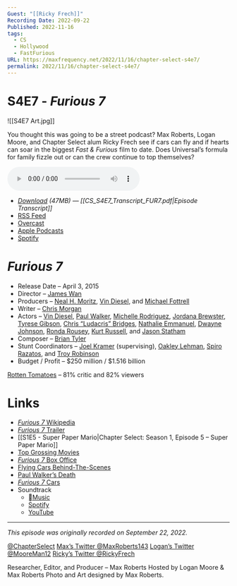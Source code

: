 ```yaml
---
Guest: "[[Ricky Frech]]"
Recording Date: 2022-09-22
Published: 2022-11-16
tags:
  - CS
  - Hollywood
  - FastFurious
URL: https://maxfrequency.net/2022/11/16/chapter-select-s4e7/
permalink: 2022/11/16/chapter-select-s4e7/
---
```

# S4E7 - *Furious 7*

![[S4E7 Art.jpg]]

You thought this was going to be a street podcast? Max Roberts, Logan Moore, and Chapter Select alum Ricky Frech see if cars can fly and if hearts can soar in the biggest *Fast & Furious* film to date. Does Universal’s formula for family fizzle out or can the crew continue to top themselves?

<audio controls>
  <source src="https://traffic.libsyn.com/chapterselectpod/CS_S4E7_Final.mp3">
</audio>

- *[Download](https://traffic.libsyn.com/chapterselectpod/CS_S4E7_Final.mp3) (47MB)  — [[CS_S4E7_Transcript_FUR7.pdf|Episode Transcript]]*
- [RSS Feed](https://chapterselectpod.libsyn.com/rss)
- [Overcast](https://overcast.fm/itunes1568777352/chapter-select)
- [Apple Podcasts](https://podcasts.apple.com/us/podcast/chapter-select/id1568777352)
- [Spotify](https://open.spotify.com/show/4f1TLZXbwtSX7uHROe9KlS)

# *Furious 7*

- Release Date – April 3, 2015
- Director – [James Wan](https://en.wikipedia.org/wiki/James_Wan)
- Producers – [Neal H. Moritz](https://en.wikipedia.org/wiki/Neal_H._Moritz), [Vin Diesel](https://en.wikipedia.org/wiki/Vin_Diesel), and [Michael Fottrell](https://www.imdb.com/name/nm0288202/)
- Writer – [Chris Morgan](https://en.wikipedia.org/wiki/Chris_Morgan_(filmmaker))
- Actors –  [Vin Diesel](https://en.wikipedia.org/wiki/Vin_Diesel), [Paul Walker](https://en.wikipedia.org/wiki/Paul_Walker), [Michelle Rodriguez](https://en.wikipedia.org/wiki/Michelle_Rodriguez),  [Jordana Brewster](https://en.wikipedia.org/wiki/Jordana_Brewster), [Tyrese Gibson](https://en.wikipedia.org/wiki/Tyrese_Gibson), [Chris “Ludacris” Bridges](https://en.wikipedia.org/wiki/Ludacris), [Nathalie Emmanuel](https://en.wikipedia.org/wiki/Nathalie_Emmanuel), [Dwayne Johnson](https://en.wikipedia.org/wiki/Dwayne_Johnson), [Ronda Rousey](https://en.wikipedia.org/wiki/Ronda_Rousey), [Kurt Russell](https://en.wikipedia.org/wiki/Kurt_Russell), and [Jason Statham](https://en.wikipedia.org/wiki/Jason_Statham)
- Composer – [Brian Tyler](https://en.wikipedia.org/wiki/Brian_Tyler)
- Stunt Coordinators – [Joel Kramer](https://www.imdb.com/name/nm0004273/) (supervising), [Oakley Lehman](https://www.imdb.com/name/nm1172599/), [Spiro Razatos](https://www.imdb.com/name/nm0713610/), and [Troy Robinson](https://www.imdb.com/name/nm0733162/)
- Budget / Profit – $250 million / $1.516 billion

[Rotten Tomatoes](https://www.rottentomatoes.com/m/furious_7) – 81% critic and 82% viewers
# Links

- [*Furious 7* Wikipedia](https://en.wikipedia.org/wiki/Furious_7)
- [*Furious 7* Trailer](https://youtu.be/Skpu5HaVkOc)
- [[S1E5 - Super Paper Mario|Chapter Select: Season 1, Episode 5 – Super Paper Mario]]
- [Top Grossing Movies](https://en.wikipedia.org/wiki/List_of_highest-grossing_films#Highest-grossing_films)
- [*Furious 7* Box Office](https://www.boxofficemojo.com/releasegroup/gr2321306117/)
- [Flying Cars Behind-The-Scenes](https://youtu.be/9LbRYGdSv3w)
- [Paul Walker’s Death](https://www.nytimes.com/2013/12/02/movies/paul-walker-screen-actor-is-dead-at-40.html)
- [*Furious 7* Cars](https://fastandfurious.fandom.com/wiki/Category:Furious_7_Cars)
- Soundtrack
	- [Music](https://music.apple.com/us/album/furious-7-original-motion-picture-soundtrack/966411595)
	- [Spotify](https://open.spotify.com/album/7hTMaPfK488vRcC1Ar4bOm)
	- [YouTube](https://youtube.com/playlist?list=OLAK5uy_khMAeBncroTy4OoczeYAhZjU-e7cbUnrE)

---
*This episode was originally recorded on September 22, 2022.*

[@ChapterSelect](https://www.twitter.com/chapterselect)
[Max’s Twitter @MaxRoberts143](https://www.twitter.com/maxroberts143)
[Logan’s Twitter @MooreMan12](https://www.twitter.com/mooreman12)
[Ricky’s Twitter @RickyFrech](https://www.twitter.com/rickyfrech)

Researcher, Editor, and Producer – Max Roberts
Hosted by Logan Moore & Max Roberts
Photo and Art designed by Max Roberts.